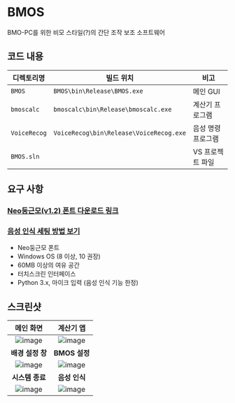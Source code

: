 # BMOS
BMO-PC를 위한 비모 스타일(?)의 간단 조작 보조 소프트웨어

## 코드 내용
|디렉토리명|빌드 위치|비고|
|-|-|-|
|`BMOS`|`BMOS\bin\Release\BMOS.exe`|메인 GUI|
|`bmoscalc`|`bmoscalc\bin\Release\bmoscalc.exe`|계산기 프로그램|
|`VoiceRecog`|`VoiceRecog\bin\Release\VoiceRecog.exe`|음성 명령 프로그램|
|`BMOS.sln`||VS 프로젝트 파일|

## 요구 사항
### [Neo둥근모(v1.2) 폰트 다운로드 링크](https://github.com/Dalgona/neodgm/releases/download/v1.200/neodgm.ttf)
### [음성 인식 세팅 방법 보기](voicesetup.md)
* Neo둥근모 폰트
* Windows OS (8 이상, 10 권장)
* 60MB 이상의 여유 공간
* 터치스크린 인터페이스
* Python 3.x, 마이크 입력 (음성 인식 기능 한정)

## 스크린샷
|메인 화면|계산기 앱|
|:-:|:-:|
|![image](https://user-images.githubusercontent.com/88251502/130486498-5196dbbb-d908-4f5e-bd5c-69483e4857b0.png)|![image](https://user-images.githubusercontent.com/88251502/130484828-6a27fc9c-0e91-4b7a-8fd4-487dc3b6a91b.png)|
|**배경 설정 창**|**BMOS 설정**|
|![image](https://user-images.githubusercontent.com/88251502/130484449-acf0cd2b-ac4b-448b-8e1d-4772722cb946.png)|![image](https://user-images.githubusercontent.com/88251502/130484605-ae22c05c-d6ad-4e2f-84e9-03f8190dc032.png)|
|**시스템 종료**|**음성 인식**|
|![image](https://user-images.githubusercontent.com/88251502/130484724-bd24ed77-3ad3-4fb4-b5d0-2df64b02e5c3.png)|![image](https://user-images.githubusercontent.com/88251502/130486264-7cdaa0d5-3a30-4c9f-8fca-ef90b77c4b52.png)|
